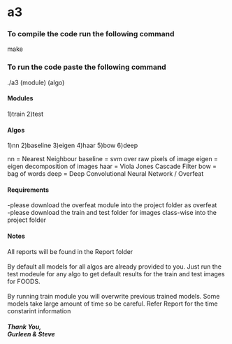 # a3

<h3>To compile the code run the following command</h3>
make

<h3>To run the code paste the following command</h3>

./a3 (module) (algo)

<h4>Modules</h4>
1)train
2)test

<h4>Algos</h4>
1)nn
2)baseline
3)eigen
4)haar
5)bow
6)deep

nn = Nearest Neighbour
baseline = svm over raw pixels of image
eigen = eigen decomposition of images
haar = Viola Jones Cascade Filter
bow = bag of words
deep = Deep Convolutional Neural Network / Overfeat

<h4>Requirements</h4>
-please download the overfeat module into the project folder as overfeat
<br>-please download the train and test folder for images class-wise into the project folder

<h4> Notes </h4>
All reports will be found in the Report folder
<br><br>By default all models for all algos are already provided to you. Just run the test modeule for any algo to get default results for the train and test images for FOODS. 
<br><br>By running train module you will overwrite previous trained models. Some models take large amount of time so be careful. Refer Report for the time constarint information

<h5>Thank You,<br>
Gurleen & Steve</h5>

